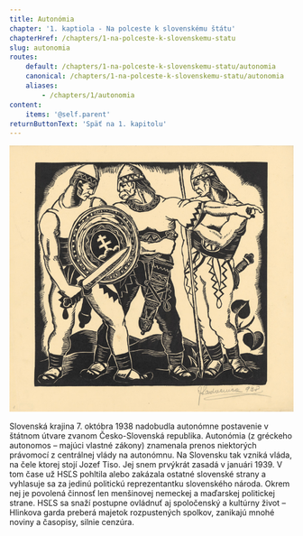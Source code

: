 ```yaml
---
title: Autonómia
chapter: '1. kaptiola - Na polceste k slovenskému štátu'
chapterHref: /chapters/1-na-polceste-k-slovenskemu-statu
slug: autonomia
routes:
    default: /chapters/1-na-polceste-k-slovenskemu-statu/autonomia
    canonical: /chapters/1-na-polceste-k-slovenskemu-statu/autonomia
    aliases:
        - /chapters/1/autonomia
content:
    items: '@self.parent'
returnButtonText: 'Späť na 1. kapitolu'
---
```


[![Ján Ladvenica: List z albumu Boj za slobodu I. 1938. SNG](SVK_SNG.G_4161.jpeg)](http://www.webumenia.sk/katalog?related_work=Boj%20za%20slobodu&author=Ladvenica,%20J%C3%A1n)

<span class="drop-cap">S</span>lovenská krajina 7. októbra 1938 nadobudla autonómne postavenie v štátnom útvare zvanom Česko-Slovenská republika. Autonómia (z gréckeho autonomos – majúci vlastné zákony) znamenala prenos niektorých právomocí z centrálnej vlády na autonómnu. Na Slovensku tak vzniká vláda, na čele ktorej stojí Jozef Tiso. Jej snem prvýkrát zasadá v januári 1939. V tom čase už HSĽS pohltila alebo zakázala ostatné slovenské strany a vyhlasuje sa za jedinú politickú reprezentantku slovenského národa. Okrem nej je povolená činnosť len menšinovej nemeckej a maďarskej politickej strane. HSĽS sa snaží postupne ovládnuť aj spoločenský a kultúrny život – Hlinkova garda preberá majetok rozpustených spolkov, zanikajú mnohé noviny a časopisy, silnie cenzúra.